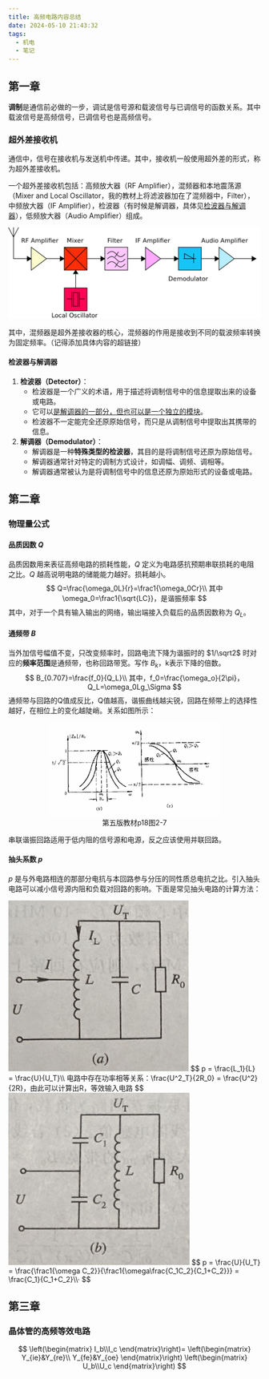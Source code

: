 ```yaml
---
title: 高频电路内容总结
date: 2024-05-10 21:43:32
tags:
  - 机电
  - 笔记
---
```


<!-- # 高频电路 -->

## 第一章

**调制**是通信前必做的一步，调试是信号源和载波信号与已调信号的函数关系。其中载波信号是高频信号，已调信号也是高频信号。

### 超外差接收机

通信中，信号在接收机与发送机中传递。其中，接收机一般使用超外差的形式，称为超外差接收机。

一个超外差接收机包括：高频放大器（RF Amplifier），混频器和本地震荡源（Mixer and Local Oscillator，我的教材上将滤波器加在了混频器中，Filter），中频放大器（IF Amplifier），检波器（有时候是解调器，具体见[检波器与解调器](#检波器与解调器)），低频放大器（Audio Amplifier）组成。

![img](.\高频电路.assets\1920px-Superhet2.svg.png)

其中，混频器是超外差接收器的核心，混频器的作用是接收到不同的载波频率转换为固定频率。（记得添加具体内容的超链接）

#### 检波器与解调器

1. **检波器（Detector）**：
   - 检波器是一个广义的术语，用于描述将调制信号中的信息提取出来的设备或电路。
   - 它可以<u>是解调器的一部分，但也可以是一个独立的模块</u>。
   - 检波器不一定能完全还原原始信号，而只是从调制信号中提取出其携带的信息。
2. **解调器（Demodulator）**：
   - 解调器是一种**特殊类型的检波器**，其目的是将调制信号还原为原始信号。
   - 解调器通常针对特定的调制方式设计，如调幅、调频、调相等。
   - 解调器通常被认为是将调制信号中的信息还原为原始形式的设备或电路。

## 第二章

### 物理量公式

#### 品质因数 $Q$

品质因数用来表征高频电路的损耗性能，$Q$ 定义为电路感抗预期串联损耗的电阻之比。$Q$ 越高说明电路的储能能力越好。损耗越小。
$$
Q=\frac{\omega_0L}{r}=\frac1{\omega_0Cr}\\
其中 \omega_0=\frac1{\sqrt{LC}}，是谐振频率
$$
其中，对于一个具有输入输出的网络，输出端接入负载后的品质因数称为 $Q_L$。

#### 通频带 $B$

当外加信号幅值不变，只改变频率时，回路电流下降为谐振时的 $1/\sqrt2$ 时对应的**频率范围**是通频带，也称回路带宽。写作 $B_k$，k表示下降的倍数。
$$
B_{0.707}=\frac{f_0}{Q_L}\\
其中，f_0=\frac{\omega_o}{2\pi}，Q_L=\omega_0Lg_\Sigma
$$
通频带与回路的Q值成反比，Q值越高，谐振曲线越尖锐，回路在频带上的选择性越好，在相位上的变化越陡峭。关系如图所示：

<center><img src="./%E9%AB%98%E9%A2%91%E7%94%B5%E8%B7%AF.assets/image-20240501164925770.png" alt="image-20240501164925770" style="zoom:33%;" /><br /> 第五版教材p18图2-7 </center>

串联谐振回路适用于低内阻的信号源和电源，反之应该使用并联回路。

#### 抽头系数 $p$

$p$ 是与外电路相连的那部分电抗与本回路参与分压的同性质总电抗之比。引入抽头电路可以减小信号源内阻和负载对回路的影响。下面是常见抽头电路的计算方法：

<img src="./%E9%AB%98%E9%A2%91%E7%94%B5%E8%B7%AF.assets/image-20240501173241567.png" alt="image-20240501173241567" style="zoom:50%;" />
$$
p = \frac{L_1}{L} = \frac{U}{U_T}\\
电路中存在功率相等关系：\frac{U^2_T}{2R_0} = \frac{U^2}{2R}，由此可以计算出R，等效输入电路
$$
<img src="./%E9%AB%98%E9%A2%91%E7%94%B5%E8%B7%AF.assets/image-20240501173711221.png" alt="image-20240501173711221" style="zoom:50%;" />
$$
p = \frac{U}{U_T} = \frac{\frac1{\omega C_2}}{\frac1{\omega\frac{C_1C_2}{C_1+C_2}}} = \frac{C_1}{C_1+C_2}\\·
$$

## 第三章

### 晶体管的高频等效电路

$$
\left(\begin{matrix}
I_b\\I_c
\end{matrix}\right)=
\left(\begin{matrix}
Y_{ie}&Y_{re}\\
Y_{fe}&Y_{oe}
\end{matrix}\right)
\left(\begin{matrix}
U_b\\U_c
\end{matrix}\right)
$$
